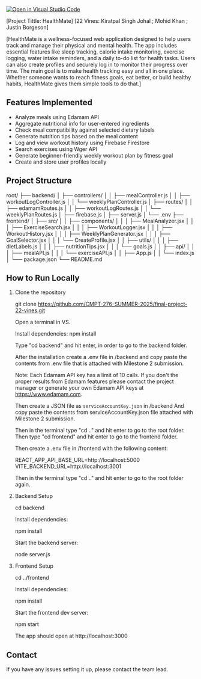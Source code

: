 [![Open in Visual Studio Code](https://classroom.github.com/assets/open-in-vscode-2e0aaae1b6195c2367325f4f02e2d04e9abb55f0b24a779b69b11b9e10269abc.svg)](https://classroom.github.com/online_ide?assignment_repo_id=19722667&assignment_repo_type=AssignmentRepo)

[Project Tittle: HealthMate]
[22 Vines: Kiratpal Singh Johal ; Mohid Khan ; Justin Borgeson]

[HealthMate is a wellness-focused web application designed to help users track and manage their physical and mental health. The app includes essential features like sleep tracking, calorie intake monitoring, exercise logging, water intake reminders, and a daily to-do list for health tasks. Users can also create profiles and securely log in to monitor their progress over time. The main goal is to make health tracking easy and all in one place. Whether someone wants to reach fitness goals, eat better, or build healthy habits, HealthMate gives them simple tools to do that.]

Features Implemented
---------------------
- Analyze meals using Edamam API
- Aggregate nutritional info for user-entered ingredients
- Check meal compatibility against selected dietary labels
- Generate nutrition tips based on the meal content
- Log and view workout history using Firebase Firestore
- Search exercises using Wger API
- Generate beginner-friendly weekly workout plan by fitness goal
- Create and store user profiles locally

Project Structure
------------------
root/
├── backend/
│   ├── controllers/
│   │   ├── mealController.js
│   │   ├── workoutLogController.js
│   │   └── weeklyPlanController.js
│   ├── routes/
│   │   ├── edamamRoutes.js
│   │   ├── workoutLogRoutes.js
│   │   └── weeklyPlanRoutes.js
│   ├── firebase.js
│   ├── server.js
│   └── .env
├── frontend/
│   ├── src/
│   │   ├── components/
│   │   │   ├── MealAnalyzer.jsx
│   │   │   ├── ExerciseSearch.jsx
│   │   │   ├── WorkoutLogger.jsx
│   │   │   ├── WorkoutHistory.jsx
│   │   │   ├── WeeklyPlanGenerator.jsx
│   │   │   ├── GoalSelector.jsx
│   │   │   └── CreateProfile.jsx
│   │   ├── utils/
│   │   │   ├── dietLabels.js
│   │   │   ├── nutritionTips.jsx
│   │   │   └── goals.js
│   │   ├── api/
│   │   │   ├── mealAPI.js
│   │   │   └── exerciseAPI.js
│   │   ├── App.js
│   │   └── index.js
│   └── package.json
└── README.md

How to Run Locally
------------------

1. Clone the repository

    git clone https://github.com/CMPT-276-SUMMER-2025/final-project-22-vines.git

    Open a terminal in VS.
    
    Install dependencies:
    npm install
    
    Type "cd backend" and hit enter, in order to go to the backend folder.

    After the installation create a .env file in /backend and copy paste the contents from .env file that is attached with Milestone 2 submission.

    Note: Each Edamam API key has a limit of 10 calls. If you don't the proper results from Edamam features please contact the project manager or generate your own Edamam API keys at https://www.edamam.com.

    Then create a JSON file as `serviceAccountKey.json` in /backend And copy paste the contents from serviceAccountKey.json file attached with Milestone 2 submission.

    Then in the terminal type "cd .." and hit enter to go to the root folder.
    Then type "cd frontend" and hit enter to go to the frontend folder.

    Then create a .env file in /frontend with the following content:

    REACT_APP_API_BASE_URL=http://localhost:5000
    VITE_BACKEND_URL=http://localhost:3001

    Then in the terminal type "cd .." and hit enter to go to the root folder again.

2. Backend Setup

    cd backend
    
    Install dependencies:

    npm install

    Start the backend server:

    node server.js

3. Frontend Setup

    cd ../frontend

    Install dependencies:

    npm install

    Start the frontend dev server:

    npm start

    The app should open at http://localhost:3000

Contact
--------
If you have any issues setting it up, please contact the team lead.
